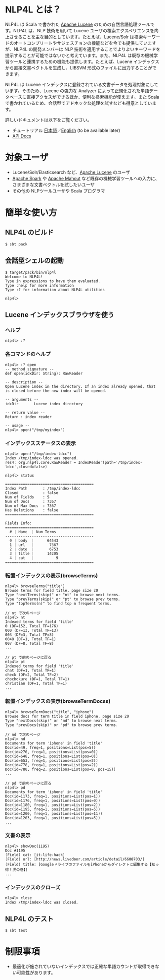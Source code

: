 # NLP4L とは？

NLP4L は Scala で書かれた [Apache Lucene](https://lucene.apache.org/core/) のための自然言語処理ツールです。NLP4L は、NLP 技術を用いて Lucene ユーザの検索エクスペリエンスを向上させることを主な目的としています。たとえば、Lucene/Solr は検索キーワードのオートコンプリートやサジェスチョンの機能などを今でも提供していますが、NLP4L の開発メンバーは NLP 技術を適用することでよりよいキーワードを提示することが可能ではないかと考えています。また、NLP4L は既存の機械学習ツールと連携するための機能も提供します。たとえば、Lucene インデックスから直接文書ベクトルを生成し、LIBSVM 形式のファイルに出力することができます。

NLP4L は Lucene インデックスに登録されている文書データを処理対象にしています。そのため、Lucene の強力な Analyzer によって正規化された単語データベースに直接アクセスができるほか、便利な検索機能が使えます。また Scala で書かれているため、会話型でアドホックな処理を試すなども得意としています。

詳しいドキュメントは以下をご覧ください。

- チュートリアル [日本語](http://nlp4l.github.io/tutorial_ja.html)／[English](http://nlp4l.github.io/tutorial.html) (to be available later)
- [API Docs](http://nlp4l.github.io/api/index.html)

# 対象ユーザ

- Lucene/Solr/Elasticsearch など、[Apache Lucene](https://lucene.apache.org/core/) のユーザ
- [Apache Spark](https://spark.apache.org/) や [Apache Mahout](http://mahout.apache.org/) など既存の機械学習ツールへの入力に、さまざまな文書ベクトルを試したいユーザ
- その他の NLPツールユーザや Scala プログラマ

# 簡単な使い方

## NLP4L のビルド

```shell
$ sbt pack
```

## 会話型シェルの起動

```shell
$ target/pack/bin/nlp4l
Welcome to NLP4L!
Type in expressions to have them evaluated.
Type :help for more information
Type :? for information about NLP4L utilities

nlp4l> 
```

## Lucene インデックスブラウザを使う

### ヘルプ

```shell
nlp4l> :?
```

### 各コマンドのヘルプ

```shell
nlp4l> :? open
-- method signature --
def open(idxDir: String): RawReader

-- description --
Open Lucene index in the directory. If an index already opened, that is closed before the new index will be opened.

-- arguments --
idxDir       Lucene index directory

-- return value --
Return : index reader

-- usage --
nlp4l> open("/tmp/myindex")
```

### インデックスステータスの表示

```shell
nlp4l> open("/tmp/index-ldcc")
Index /tmp/index-ldcc was opened.
res4: org.nlp4l.core.RawReader = IndexReader(path='/tmp/index-ldcc',closed=false)

nlp4l> status

========================================
Index Path       : /tmp/index-ldcc
Closed           : false
Num of Fields    : 5
Num of Docs      : 7367
Num of Max Docs  : 7367
Has Deletions    : false
========================================
        
Fields Info:
========================================
  # | Name  | Num Terms 
----------------------------------------
  0 | body  |      64543
  1 | url   |       7367
  2 | date  |       6753
  3 | title |      14205
  4 | cat   |          9
========================================
```

### 転置インデックスの表示(browseTerms)

```shell
nlp4l> browseTerms("title")
Browse terms for field title, page size 20
Type "nextTerms(skip)" or "nt" to browse next terms.
Type "prevTerms(skip)" or "pt" to browse prev terms.
Type "topTerms(n)" to find top n frequent terms.

// nt で次のページ
nlp4l> nt
Indexed terms for field 'title'
0 (DF=152, Total TF=176)
000 (DF=13, Total TF=13)
003 (DF=3, Total TF=3)
0048 (DF=1, Total TF=1)
007 (DF=8, Total TF=8)
...

// pt で前のページに戻る
nlp4l> pt
Indexed terms for field 'title'
chat (DF=1, Total TF=1)
check (DF=2, Total TF=2)
chochokure (DF=1, Total TF=1)
christian (DF=1, Total TF=1)
...
```

### 転置インデックスの表示(browseTermDocss)

```shell
nlp4l> browseTermDocs("title", "iphone")
Browse docs for term title in field iphone, page size 20
Type "nextDocs(skip)" or "nd" to browse next terms.
Type "prevDocs(skip)" or "pd" to browse prev terms.

// nd で次のページ
nlp4l> nd
Documents for term 'iphone' in field 'title'
Doc(id=49, freq=1, positions=List(pos=5))
Doc(id=270, freq=1, positions=List(pos=0))
Doc(id=648, freq=1, positions=List(pos=0))
Doc(id=653, freq=1, positions=List(pos=2))
Doc(id=778, freq=1, positions=List(pos=2))
Doc(id=780, freq=2, positions=List(pos=0, pos=15))
...

// pd で前のページに戻る
nlp4l> pd
Documents for term 'iphone' in field 'title'
Doc(id=1173, freq=1, positions=List(pos=1))
Doc(id=1176, freq=1, positions=List(pos=0))
Doc(id=1180, freq=1, positions=List(pos=2))
Doc(id=1195, freq=1, positions=List(pos=5))
Doc(id=1200, freq=1, positions=List(pos=11))
Doc(id=1203, freq=1, positions=List(pos=5))
...
```

### 文書の表示

```shell
nlp4l> showDoc(1195)
Doc #1195
(Field) cat: [it-life-hack]
(Field) url: [http://news.livedoor.com/article/detail/6608703/]
(Field) title: [GoogleドライブのファイルをiPhoneからダイレクトに編集する【知っ得！虎の巻】]
...
```

### インデックスのクローズ

```shell
nlp4l> close
Index /tmp/index-ldcc was closed.
```

## NLP4L のテスト

```shell
$ sbt test
```

# 制限事項

- 最適化が施されていないインデックスでは正確な単語カウントが取得できない可能性があります。
